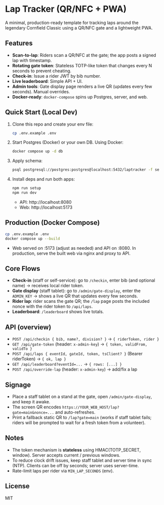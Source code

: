 # Lap Tracker (QR/NFC + PWA)

A minimal, production-ready template for tracking laps around the legendary Cornfield Classic using a QR/NFC gate and a lightweight PWA.

## Features
- **Scan-to-lap**: Riders scan a QR/NFC at the gate; the app posts a signed lap with timestamp.
- **Rotating gate token**: Stateless TOTP-like token that changes every N seconds to prevent cheating.
- **Check-in**: Issue a rider JWT by bib number.
- **Live leaderboard**: Simple API + UI.
- **Admin tools**: Gate display page renders a live QR (updates every few seconds). Manual overrides.
- **Docker-ready**: `docker-compose` spins up Postgres, server, and web.

## Quick Start (Local Dev)
1. Clone this repo and create your env file:
   ```bash
   cp .env.example .env
   ```
2. Start Postgres (Docker) or your own DB. Using Docker:
   ```bash
   docker compose up -d db
   ```
3. Apply schema:
   ```bash
   psql postgresql://postgres:postgres@localhost:5432/laptracker -f server/migrations/schema.sql
   ```
4. Install deps and run both apps:
   ```bash
   npm run setup
   npm run dev
   ```
   - API: http://localhost:8080
   - Web: http://localhost:5173

## Production (Docker Compose)
```bash
cp .env.example .env
docker compose up --build
```
- Web served on :5173 (adjust as needed) and API on :8080. In production, serve the built web via nginx and proxy to API.

## Core Flows
- **Check-in** (staff or self-service): go to `/checkin`, enter bib (and optional name) → receives local rider token.
- **Gate display** (staff tablet): go to `/admin/gate-display`, enter the `ADMIN_KEY` → shows a live QR that updates every few seconds.
- **Rider lap**: rider scans the gate QR; the `/lap` page posts the included nonce with the rider token to `/api/laps`.
- **Leaderboard**: `/leaderboard` shows live totals.

## API (overview)
- `POST /api/checkin { bib, name?, division? }` → `{ riderToken, rider }`
- `GET /api/gate-token` (header: `x-admin-key`) → `{ token, validFrom, validTo }`
- `POST /api/laps { eventId, gateId, token, tsClient? }` (Bearer riderToken) → `{ ok, lap }`
- `GET /api/leaderboard?eventId=...` → `{ rows: [...] }`
- `POST /api/override-lap` (header: `x-admin-key`) → add/fix a lap

## Signage
- Place a staff tablet on a stand at the gate, open `/admin/gate-display`, and keep it awake.
- The screen QR encodes `https://YOUR_WEB_HOST/lap?gate=main&nonce=...` and auto-refreshes.
- Print a fallback static QR to `/lap?gate=main` (works if staff tablet fails; riders will be prompted to wait for a fresh token from a volunteer).

## Notes
- The token mechanism is **stateless** using HMAC(TOTP_SECRET, window). Server accepts current / previous windows.
- To reduce clock drift issues, keep staff tablet and server time in sync (NTP). Clients can be off by seconds; server uses server-time.
- Rate-limit laps per rider via `MIN_LAP_SECONDS` (env).

## License
MIT
